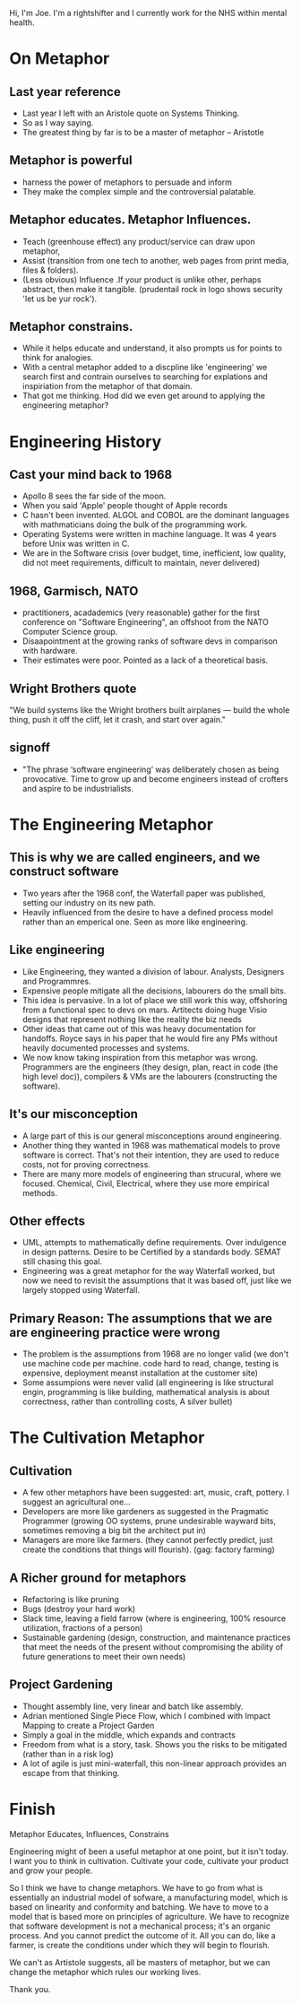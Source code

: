 Hi, I'm Joe. I'm a rightshifter and I currently work for the NHS within mental health.

On Metaphor 
===========

## Last year reference
* Last year I left with an Aristole quote on Systems Thinking.
* So as I way saying.
* The greatest thing by far is to be a master of metaphor – Aristotle

## Metaphor is powerful
 * harness the power of metaphors to persuade and inform
 * They make the complex simple and the controversial palatable.

## Metaphor educates. Metaphor Influences. 
 * Teach (greenhouse effect) any product/service can draw upon metaphor, 
 * Assist (transition from one tech to another, web pages from print media, files & folders). 
 * (Less obvious) Influence .If your product is unlike other, perhaps abstract, then make it tangible. (prudentail rock in logo shows security 'let us be yur rock'). 

## Metaphor constrains.
 * While it helps educate and understand, it also prompts us for points to think for analogies.
 * With a central metaphor added to a discpline like 'engineering' we search first and contrain ourselves to searching for explations and inspiriation from the metaphor of that domain. 
 * That got me thinking. Hod did we even get around to applying the engineering metaphor?

Engineering History
===================

## Cast your mind back to 1968
 * Apollo 8 sees the far side of the moon.
 * When you said 'Apple' people thought of Apple records 
 * C hasn't been invented. ALGOL and COBOL are the dominant languages with mathmaticians doing the bulk of the programming work.
 * Operating Systems were written in machine language. It was 4 years before Unix was written in C.
 * We are in the Software crisis (over budget, time, inefficient, low quality, did not meet requirements, difficult to maintain, never delivered)

## 1968, Garmisch, NATO
 * practitioners, acadademics (very reasonable) gather for the first conference on "Software Engineering", an offshoot from the NATO Computer Science group.
 * Disaapointment at the growing ranks of software devs in comparison with hardware.
 * Their estimates were poor. Pointed as a lack of a theoretical basis.

## Wright Brothers quote
"We build systems like the Wright brothers built airplanes — build the whole thing, push it off the cliff, let it crash, and start over again."

## signoff
 * "The phrase ‘software engineering’ was deliberately chosen as being provocative. Time to grow up and become engineers instead of crofters and aspire to be industrialists.

The Engineering Metaphor
========================

## This is why we are called engineers, and we construct software
 * Two years after the 1968 conf, the Waterfall paper was published, setting our industry on its new path. 
 * Heavily influenced from the desire to have a defined process model rather than an emperical one. Seen as more like engineering.

## Like engineering
 * Like Engineering, they wanted a division of labour. Analysts, Designers and Programmres.
 * Expensive people mitigate all the decisions, labourers do the small bits.
 * This idea is pervasive. In a lot of place we still work this way, offshoring from a functional spec to devs on mars. Artitects doing huge Visio designs that represent nothing like the reality the biz needs
 * Other ideas that came out of this was heavy documentation for handoffs. Royce says in his paper that he would fire any PMs without heavily documented processes and systems.
 * We now know taking inspiration from this metaphor was wrong. Programmers are the engineers (they design, plan, react in code (the high level doc)), compilers & VMs are the labourers (constructing the software).

## It's our misconception
 * A large part of this is our general misconceptions around engineering. 
 * Another thing they wanted in 1968 was mathematical models to prove software is correct. That's not their intention, they are used to reduce costs, not for proving correctness. 
 * There are many more models of engineering than strucural, where we focused. Chemical, Civil, Electrical, where they use more empirical methods.

## Other effects
 * UML, attempts to mathematically define requirements. Over indulgence in design patterns. Desire to be Certified by a standards body. SEMAT still chasing this goal.
 * Engineering was a great metaphor for the way Waterfall worked, but now we need to revisit the assumptions that it was based off, just like we largely stopped using Waterfall.

## Primary Reason: The assumptions that we are are engineering practice were wrong
 * The problem is the assumptions from 1968 are no longer valid (we don't use machine code per machine. code hard to read, change, testing is expensive, deployment meanst installation at the customer site)
 * Some assumpions were never valid (all engineering is like structural engin, programming is like building, mathematical analysis is about correctness, rather than controlling costs, A silver bullet)

The Cultivation Metaphor
========================

## Cultivation
 * A few other metaphors have been suggested: art, music, craft, pottery. I suggest an agricultural one...
 * Developers are more like gardeners as suggested in the Pragmatic Programmer (growing OO systems, prune undesirable wayward bits, sometimes removing a big bit the architect put in)
 * Managers are more like farmers. (they cannot perfectly predict, just create the conditions that things will flourish). (gag: factory farming)

## A Richer ground for metaphors
 * Refactoring is like pruning
 * Bugs (destroy your hard work)
 * Slack time, leaving a field farrow (where is engineering, 100% resource utilization, fractions of a person)
 * Sustainable gardening (design, construction, and maintenance practices that meet the needs of the present without compromising the ability of future generations to meet their own needs)

## Project Gardening
 * Thought assembly line, very linear and batch like assembly.
 * Adrian mentioned Single Piece Flow, which I combined with Impact Mapping to create a Project Garden
 * Simply a goal in the middle, which expands and contracts
 * Freedom from what is a story, task. Shows you the risks to be mitigated (rather than in a risk log)
 * A lot of agile is just mini-waterfall, this non-linear approach provides an escape from that thinking.

Finish
======

Metaphor Educates, Influences, Constrains

Engineering might of been a useful metaphor at one point, but it isn't today. I want you to think in cultivation. Cultivate your code, cultivate your product and grow your people.

So I think we have to change metaphors. We have to go from what is essentially an industrial model of sofware, a manufacturing model, which is based on linearity and conformity and batching. We have to move to a model that is based more on principles of agriculture. We have to recognize that software development is not a mechanical process; it's an organic process. And you cannot predict the outcome of it. All you can do, like a farmer, is create the conditions under which they will begin to flourish.

We can't as Artistole suggests, all be masters of metaphor, but we can change the metaphor which rules our working lives.

Thank you.
